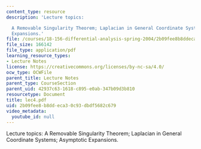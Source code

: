 ```yaml
---
content_type: resource
description: 'Lecture topics:

  A Removable Singularity Theorem; Laplacian in General Coordinate Systems; Asymptotic
  Expansions.'
file: /courses/18-156-differential-analysis-spring-2004/2b09fee8b8ddeca30c93dbdf5682c679_lec4.pdf
file_size: 166142
file_type: application/pdf
learning_resource_types:
- Lecture Notes
license: https://creativecommons.org/licenses/by-nc-sa/4.0/
ocw_type: OCWFile
parent_title: Lecture Notes
parent_type: CourseSection
parent_uid: 42937c63-1618-c895-e0ab-347b09d3b810
resourcetype: Document
title: lec4.pdf
uid: 2b09fee8-b8dd-eca3-0c93-dbdf5682c679
video_metadata:
  youtube_id: null
---
```

Lecture topics:
A Removable Singularity Theorem; Laplacian in General Coordinate Systems; Asymptotic Expansions.